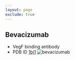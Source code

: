 ```yaml
---
layout: page
exclude: true
---
```


## Bevacizumab

* VegF binding antibody
* PDB ID [1bj1](https://www.rcsb.org/structure/1bj1)
![bevacizumab](https://cdn.rcsb.org/pdb101/motm/267/1BJ1_JSmol-jmol.jpg)
